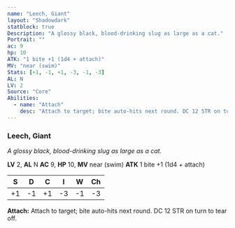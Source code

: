 ```yaml
---
name: "Leech, Giant"
layout: "Shadowdark"
statblock: true
Description: "A glossy black, blood-drinking slug as large as a cat."
Portrait: ""
ac: 9
hp: 10
ATK: "1 bite +1 (1d4 + attach)"
MV: "near (swim)"
Stats: [+1, -1, +1, -3, -1, -3]
AL: N
LV: 2
Source: "Core"
Abilities:
  - name: "Attach"
    desc: "Attach to target; bite auto-hits next round. DC 12 STR on turn to tear off."
---
```


### Leech, Giant

_A glossy black, blood-drinking slug as large as a cat._

**LV** 2, **AL** N
**AC** 9, **HP** 10, **MV** near (swim)
**ATK** 1 bite +1 (1d4 + attach)

|  S  |  D  |  C  |  I  |  W  |  Ch  |
|:---:|:---:|:---:|:---:|:---:|:----:|
| +1 | -1 | +1 | -3 | -1 | -3 |

**Attach:** Attach to target; bite auto-hits next round. DC 12 STR on turn to tear off.

